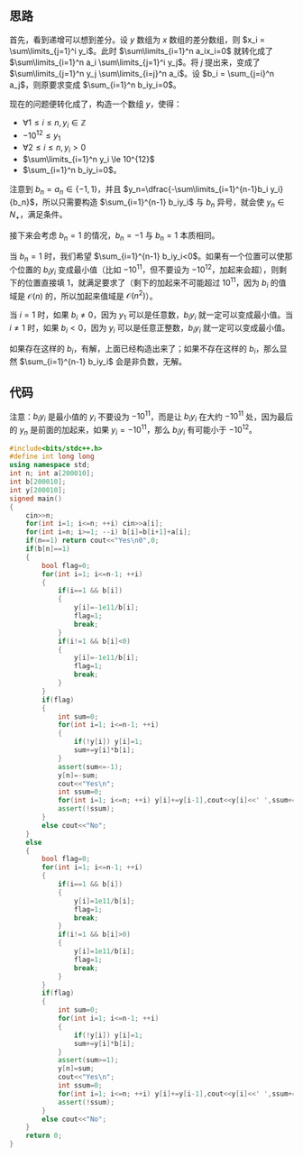 ## 思路

首先，看到递增可以想到差分。设 $y$ 数组为 $x$ 数组的差分数组，则 $x_i = \sum\limits_{j=1}^i y_i$。此时 $\sum\limits_{i=1}^n a_ix_i=0$ 就转化成了 $\sum\limits_{i=1}^n a_i
\sum\limits_{j=1}^i y_j$。将 $j$ 提出来，变成了 $\sum\limits_{j=1}^n y_j \sum\limits_{i=j}^n a_i$。设 $b_i = \sum_{j=i}^n a_j$，则原要求变成 $\sum_{i=1}^n b_iy_i=0$。

现在的问题便转化成了，构造一个数组 $y$，使得：

* $\forall 1 \le i \le n, y_i \in \mathbb{Z}$
* $-10^{12} \le y_1$
* $\forall 2 \le i \le n,y_i>0$
* $\sum\limits_{i=1}^n y_i \le 10^{12}$
* $\sum_{i=1}^n b_iy_i=0$。

注意到 $b_n=a_n \in \{-1,1\}$，并且 $y_n=\dfrac{-\sum\limits_{i=1}^{n-1}b_i y_i}{b_n}$，所以只需要构造 $\sum_{i=1}^{n-1} b_iy_i$ 与 $b_n$ 异号，就会使 $y_n \in N_{+}$，满足条件。

接下来会考虑 $b_n=1$ 的情况，$b_n=-1$ 与 $b_n=1$ 本质相同。

当 $b_n=1$ 时，我们希望 $\sum_{i=1}^{n-1} b_iy_i<0$。如果有一个位置可以使那个位置的 $b_iy_i$ 变成最小值（比如 $-10^{11}$，但不要设为 $-10^{12}$，加起来会超），则剩下的位置直接填 $1$，就满足要求了（剩下的加起来不可能超过 $10^{11}$，因为 $b_i$ 的值域是 $\mathcal O(n)$ 的，所以加起来值域是 $\mathcal O(n^2)$）。

当 $i=1$ 时，如果 $b_i \not= 0$，因为 $y_1$ 可以是任意数，$b_iy_i$ 就一定可以变成最小值。当 $i \not=1$ 时，如果 $b_i <0$，因为 $y_i$ 可以是任意正整数，$b_iy_i$ 就一定可以变成最小值。

如果存在这样的 $b_i$，有解，上面已经构造出来了；如果不存在这样的 $b_i$，那么显然 $\sum_{i=1}^{n-1} b_iy_i$ 会是非负数，无解。

## 代码

注意：$b_iy_i$ 是最小值的 $y_i$ 不要设为 $-10^{11}$，而是让 $b_i y_i$ 在大约 $-10^{11}$ 处，因为最后的 $y_n$ 是前面的加起来，如果 $y_i=-10^{11}$，那么 $b_iy_i$ 有可能小于 $-10^{12}$。

```cpp
#include<bits/stdc++.h>
#define int long long
using namespace std;
int n; int a[200010];
int b[200010];
int y[200010];
signed main()
{
	cin>>n;
	for(int i=1; i<=n; ++i) cin>>a[i];
	for(int i=n; i>=1; --i) b[i]=b[i+1]+a[i];
	if(n==1) return cout<<"Yes\n0",0;
	if(b[n]==1)
	{
		bool flag=0;
		for(int i=1; i<=n-1; ++i)
		{
			if(i==1 && b[i])
			{
				y[i]=-1e11/b[i];
				flag=1;
				break;
			}
			if(i!=1 && b[i]<0)
			{
				y[i]=-1e11/b[i];
				flag=1;
				break;
			}
		}
		if(flag)
		{
			int sum=0;
			for(int i=1; i<=n-1; ++i)
			{
				if(!y[i]) y[i]=1;
				sum+=y[i]*b[i];
			}
			assert(sum<=-1);
			y[n]=-sum;
			cout<<"Yes\n";
			int ssum=0;
			for(int i=1; i<=n; ++i) y[i]+=y[i-1],cout<<y[i]<<' ',ssum+=y[i]*a[i],assert(y[i]>=-1e12 && y[i]<=1e12);
			assert(!ssum);
		}
		else cout<<"No";
	}
	else
	{
		bool flag=0;
		for(int i=1; i<=n-1; ++i)
		{
			if(i==1 && b[i])
			{
				y[i]=1e11/b[i];
				flag=1;
				break;
			}
			if(i!=1 && b[i]>0)
			{
				y[i]=1e11/b[i];
				flag=1;
				break;
			}
		}
		if(flag)
		{
			int sum=0;
			for(int i=1; i<=n-1; ++i)
			{
				if(!y[i]) y[i]=1;
				sum+=y[i]*b[i];
			}
			assert(sum>=1);
			y[n]=sum;
			cout<<"Yes\n";
			int ssum=0;
			for(int i=1; i<=n; ++i) y[i]+=y[i-1],cout<<y[i]<<' ',ssum+=y[i]*a[i],assert(y[i]>=-1e12 && y[i]<=1e12);
			assert(!ssum);
		}
		else cout<<"No";
	}
	return 0;
}
```